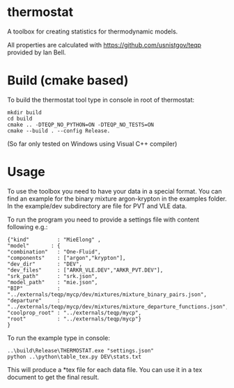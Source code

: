 # thermostat
A toolbox for creating statistics for thermodynamic models.

All properties are calculated with https://github.com/usnistgov/teqp provided by Ian Bell.



# Build (cmake based)

To build the thermostat tool type in console in root of thermostat:

````
mkdir build
cd build
cmake .. -DTEQP_NO_PYTHON=ON -DTEQP_NO_TESTS=ON
cmake --build . --config Release.
````

(So far only tested on Windows using Visual C++ compiler)


# Usage

To use the toolbox you need to have your data in a special format. You can find an example for the binary mixture argon-krypton in the examples folder.
In the example/dev subdirectory are file for PVT and VLE data.

To run the program you need to provide a settings file with content following e.g.:

````
{"kind"         : "MieElong" ,
"model"       : {
"combination"   : "One-Fluid",
"components"    : ["argon","krypton"],
"dev_dir"       : "DEV",
"dev_files"     : ["ARKR_VLE.DEV","ARKR_PVT.DEV"],
"srk_path"      : "srk.json",
"model_path"    : "mie.json",
"BIP"           : "../externals/teqp/mycp/dev/mixtures/mixture_binary_pairs.json",
"departure"     : "../externals/teqp/mycp/dev/mixtures/mixture_departure_functions.json",
"coolprop_root" : "../externals/teqp/mycp",
"root"          : "../externals/teqp/mycp"}
}
````

To run the example type in console:

````
..\build\Release\THERMOSTAT.exe "settings.json"
python ..\python\table_tex.py DEV\stats.txt
````

This will produce a *tex file for each data file. You can use it in a tex document to get the final result.
